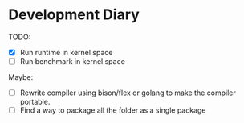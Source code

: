 # Development Diary

TODO:
- [x] Run runtime in kernel space
- [ ] Run benchmark in kernel space

Maybe:
- [ ] Rewrite compiler using bison/flex or golang to make the compiler portable.
- [ ] Find a way to package all the folder as a single package